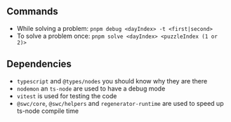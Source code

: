 ## Commands

- While solving a problem: `pnpm debug <dayIndex> -t <first|second>`
- To solve a problem once: `pnpm solve <dayIndex> <puzzleIndex (1 or 2)>`

## Dependencies

- `typescript` and `@types/nodes` you should know why they are there
- `nodemon` an `ts-node` are used to have a debug mode
- `vitest` is used for testing the code
- `@swc/core`, `@swc/helpers` and `regenerator-runtime` are used to speed up ts-node compile time
